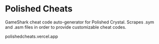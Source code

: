 # Polished Cheats
GameShark cheat code auto-generator for Polished Crystal. Scrapes .sym and .asm files in order to provide customizable cheat codes.

polishedcheats.vercel.app
